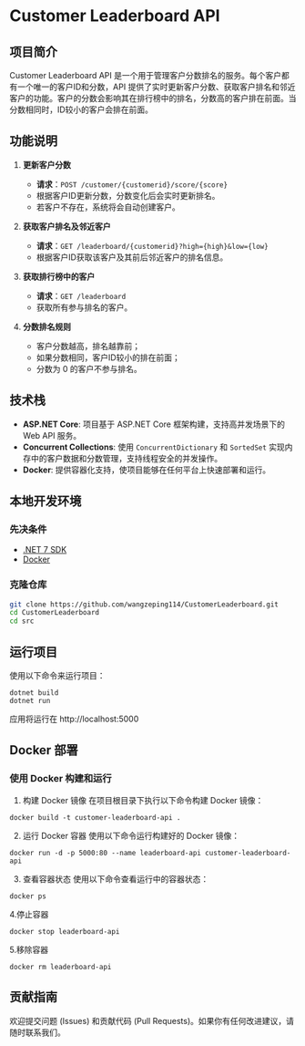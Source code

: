 # Customer Leaderboard API

## 项目简介

Customer Leaderboard API 是一个用于管理客户分数排名的服务。每个客户都有一个唯一的客户ID和分数，API 提供了实时更新客户分数、获取客户排名和邻近客户的功能。客户的分数会影响其在排行榜中的排名，分数高的客户排在前面。当分数相同时，ID较小的客户会排在前面。

## 功能说明

1. **更新客户分数**
   - **请求**：`POST /customer/{customerid}/score/{score}`
   - 根据客户ID更新分数，分数变化后会实时更新排名。
   - 若客户不存在，系统将会自动创建客户。
   
2. **获取客户排名及邻近客户**
   - **请求**：`GET /leaderboard/{customerid}?high={high}&low={low}`
   - 根据客户ID获取该客户及其前后邻近客户的排名信息。
   
3. **获取排行榜中的客户**
   - **请求**：`GET /leaderboard`
   - 获取所有参与排名的客户。

4. **分数排名规则**
   - 客户分数越高，排名越靠前；
   - 如果分数相同，客户ID较小的排在前面；
   - 分数为 0 的客户不参与排名。

## 技术栈

- **ASP.NET Core**: 项目基于 ASP.NET Core 框架构建，支持高并发场景下的 Web API 服务。
- **Concurrent Collections**: 使用 `ConcurrentDictionary` 和 `SortedSet` 实现内存中的客户数据和分数管理，支持线程安全的并发操作。
- **Docker**: 提供容器化支持，使项目能够在任何平台上快速部署和运行。

## 本地开发环境

### 先决条件

- [.NET 7 SDK](https://dotnet.microsoft.com/download/dotnet/7.0)
- [Docker](https://www.docker.com/get-started)

### 克隆仓库

```bash
git clone https://github.com/wangzeping114/CustomerLeaderboard.git
cd CustomerLeaderboard
cd src
```

## 运行项目
使用以下命令来运行项目：
```
dotnet build
dotnet run
```
应用将运行在 http://localhost:5000

## Docker 部署
### 使用 Docker 构建和运行
1. 构建 Docker 镜像
在项目根目录下执行以下命令构建 Docker 镜像：
```
docker build -t customer-leaderboard-api .
```
2. 运行 Docker 容器
使用以下命令运行构建好的 Docker 镜像：
```
docker run -d -p 5000:80 --name leaderboard-api customer-leaderboard-api
```
3. 查看容器状态
使用以下命令查看运行中的容器状态：
```
docker ps
```
4.停止容器
```
docker stop leaderboard-api
```
5.移除容器
```
docker rm leaderboard-api
```
## 贡献指南
欢迎提交问题 (Issues) 和贡献代码 (Pull Requests)。如果你有任何改进建议，请随时联系我们。